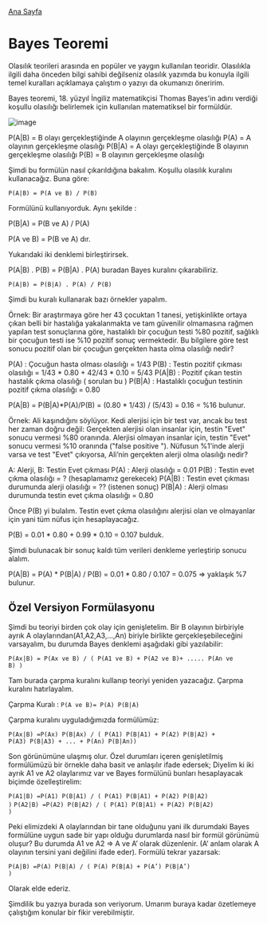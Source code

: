 [Ana Sayfa](https://enginunal.github.io/)


# Bayes Teoremi

Olasılık teorileri arasında en popüler ve yaygın kullanılan teoridir. 
Olasılıkla ilgili daha önceden bilgi sahibi değilseniz olasılık yazımda bu konuyla ilgili temel kuralları açıklamaya çalıştım o yazıyı da okumanızı öneririm. 

Bayes teoremi, 18. yüzyıl İngiliz matematikçisi Thomas Bayes'in adını verdiği koşullu olasılığı belirlemek için kullanılan matematiksel bir formüldür. 

![image](https://2.bp.blogspot.com/-EfO3nX2Zp50/WfsDvW0z-OI/AAAAAAAAAbg/1VU_cCEzA_0K5E4hXgXuQSaNtl9_x9HEwCK4BGAYYCw/s1600/formula.jpg)


P(A|B) = B olayı gerçekleştiğinde A olayının gerçekleşme olasılığı 
P(A) = A olayının gerçekleşme olasılığı 
P(B|A) = A olayı gerçekleştiğinde B olayının gerçekleşme olasılığı 
P(B) = B olayının gerçekleşme olasılığı 

Şimdi bu formülün nasıl çıkarıldığına bakalım. Koşullu olasılık kuralını kullanacağız. Buna göre: 

<code>P(A|B) = P(A ve B) / P(B)</code> 

Formülünü kullanıyorduk. Aynı şekilde : 

P(B|A) = P(B ve A) / P(A) 

P(A ve B) = P(B ve A) dır. 

Yukarıdaki iki denklemi birleştirirsek. 

P(A|B) . P(B) = P(B|A) . P(A)  buradan Bayes kuralını çıkarabiliriz. 

<code>P(A|B) = P(B|A) . P(A) / P(B)</code> 

Şimdi bu kuralı kullanarak bazı örnekler yapalım. 

Örnek: Bir araştırmaya göre her 43 çocuktan 1 tanesi, yetişkinlikte ortaya çıkan belli bir hastalığa yakalanmakta ve tam güvenilir olmamasına rağmen yapılan test sonuçlarına göre, hastalıklı bir çocuğun testi %80 pozitif, sağlıklı bir çocuğun testi ise %10 pozitif sonuç vermektedir. Bu bilgilere göre test sonucu pozitif olan bir çocuğun gerçekten hasta olma olasılığı nedir? 

P(A) : Çocuğun hasta olması olasılığı = 1/43 
P(B) : Testin pozitif çıkması olasılığı = 1/43 * 0.80 + 42/43 * 0.10 = 5/43 
P(A|B) : Pozitif çıkan testin hastalık çıkma olasılığı ( sorulan bu ) 
P(B|A) : Hastalıklı çocuğun testinin pozitif çıkma olasılığı = 0.80 

P(A|B) = P(B|A)*P(A)/P(B) =  (0.80 * 1/43)  / (5/43) = 0.16 = %16 bulunur. 

Örnek: Ali kaşındığını söylüyor. Kedi alerjisi için bir test var, ancak bu test her zaman doğru değil: Gerçekten alerjisi olan insanlar için, testin "Evet" sonucu vermesi %80 oranında. Alerjisi olmayan insanlar için, testin "Evet" sonucu vermesi %10 oranında ("false positive "). Nüfusun %1'inde alerji varsa ve test "Evet" çıkıyorsa, Ali’nin gerçekten alerji olma olasılığı nedir? 

A: Alerji,  B: Testin Evet çıkması 
P(A) : Alerji olasılığı = 0.01 
P(B) : Testin evet çıkma olasılığı = ? (hesaplamamız gerekecek) 
P(A|B) : Testin evet çıkması durumunda alerji olasılığı = ?? (istenen sonuç) 
P(B|A) : Alerji olması durumunda testin evet çıkma olasılığı = 0.80  

Önce P(B) yi bulalım. Testin evet çıkma olasılığını alerjisi olan ve olmayanlar için yani tüm nüfus için hesaplayacağız. 

P(B) = 0.01 * 0.80 + 0.99 * 0.10 = 0.107 bulduk.  

Şimdi bulunacak bir sonuç kaldı tüm verileri denkleme yerleştirip sonucu alalım. 

P(A|B) = P(A) * P(B|A) / P(B) = 0.01 * 0.80 / 0.107 = 0.075 => yaklaşık %7 bulunur. 


## Özel Versiyon Formülasyonu 


Şimdi bu teoriyi birden çok olay için genişletelim. Bir B olayının birbiriyle ayrık A olaylarından(A1,A2,A3,...,An) biriyle birlikte gerçekleşebileceğini varsayalım, bu durumda Bayes denklemi aşağıdaki gibi yazılabilir:  

<code>P(Ax|B) = P(Ax ve B)  / ( P(A1 ve B) + P(A2 ve B)+ ..... P(An ve B) )</code> 

Tam burada çarpma kuralını kullanıp teoriyi yeniden yazacağız. Çarpma kuralını hatırlayalım. 

Çarpma Kuralı : <code>P(A ve B)= P(A) P(B|A)</code> 

Çarpma kuralını uyguladığımızda formülümüz: 

<code>P(Ax|B) =P(Ax) P(B|Ax) / ( P(A1) P(B|A1) + P(A2) P(B|A2) + P(A3) P(B|A3) + ... + P(An) P(B|An))</code> 

Son görünümüne ulaşmış olur. Özel durumları içeren genişletilmiş formülümüzü bir örnekle daha basit ve anlaşılır ifade edersek; Diyelim ki iki ayrık A1 ve A2 olaylarımız var ve Bayes formülünü bunları hesaplayacak biçimde özelleştirelim: 

<code>P(A1|B) =P(A1) P(B|A1) / ( P(A1) P(B|A1) + P(A2) P(B|A2) )</code> 
<code>P(A2|B) =P(A2) P(B|A2) / ( P(A1) P(B|A1) + P(A2) P(B|A2) )</code> 

Peki elimizdeki A olaylarından bir tane olduğunu yani ilk durumdaki Bayes formülüne uygun sade  bir yapı olduğu durumlarda nasıl bir formül görünümü oluşur? Bu durumda A1 ve A2 => A ve A’ olarak düzenlenir. (A’ anlam olarak A olayının tersini yani değilini ifade eder). Formülü tekrar yazarsak: 

<code>P(A|B) =P(A) P(B|A) / ( P(A) P(B|A) + P(A’) P(B|A’) )</code> 

Olarak elde ederiz. 


Şimdilik bu yazıya burada son veriyorum. Umarım buraya kadar özetlemeye çalıştığım konular bir fikir verebilmiştir. 

